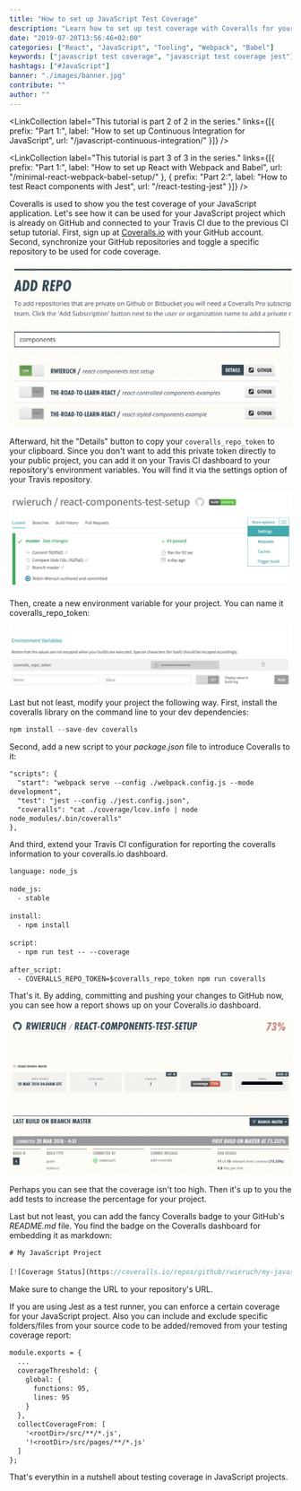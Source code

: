```yaml
---
title: "How to set up JavaScript Test Coverage"
description: "Learn how to set up test coverage with Coveralls for your JavaScript project. In this tutorial, we will use Travis CI to set up testing coverage with Coveralls.io ..."
date: "2019-07-20T13:56:46+02:00"
categories: ["React", "JavaScript", "Tooling", "Webpack", "Babel"]
keywords: ["javascript test coverage", "javascript test coverage jest"]
hashtags: ["#JavaScript"]
banner: "./images/banner.jpg"
contribute: ""
author: ""
---
```


<Sponsorship />

<LinkCollection label="This tutorial is part 2 of 2 in the series." links={[{ prefix: "Part 1:", label: "How to set up Continuous Integration for JavaScript", url: "/javascript-continuous-integration/" }]} />

<LinkCollection label="This tutorial is part 3 of 3 in the series." links={[{ prefix: "Part 1:", label: "How to set up React with Webpack and Babel", url: "/minimal-react-webpack-babel-setup/" }, { prefix: "Part 2:", label: "How to test React components with Jest", url: "/react-testing-jest" }]} />

Coveralls is used to show you the test coverage of your JavaScript application. Let's see how it can be used for your JavaScript project which is already on GitHub and connected to your Travis CI due to the previous CI setup tutorial. First, sign up at [Coveralls.io](https://coveralls.io/) with your GitHub account. Second, synchronize your GitHub repositories and toggle a specific repository to be used for code coverage.

![testing coverage](./images/react-coveralls-testing-coverage.jpg)

Afterward, hit the "Details" button to copy your `coveralls_repo_token` to your clipboard. Since you don't want to add this private token directly to your public project, you can add it on your Travis CI dashboard to your repository's environment variables. You will find it via the settings option of your Travis repository.

![testing coveralls environment variables](./images/react-travis-settings.jpg)

Then, create a new environment variable for your project. You can name it coveralls_repo_token:

![testing travis continuous integration](./images/react-travis-environment-variables.jpg)

Last but not least, modify your project the following way. First, install the coveralls library on the command line to your dev dependencies:

```javascript
npm install --save-dev coveralls
```

Second, add a new script to your *package.json* file to introduce Coveralls to it:

```javascript{4}
"scripts": {
  "start": "webpack serve --config ./webpack.config.js --mode development",
  "test": "jest --config ./jest.config.json",
  "coveralls": "cat ./coverage/lcov.info | node node_modules/.bin/coveralls"
},
```

And third, extend your Travis CI configuration for reporting the coveralls information to your coveralls.io dashboard.

```javascript{10,12,13}
language: node_js

node_js:
  - stable

install:
  - npm install

script:
  - npm run test -- --coverage

after_script:
  - COVERALLS_REPO_TOKEN=$coveralls_repo_token npm run coveralls
```

That's it. By adding, committing and pushing your changes to GitHub now, you can see how a report shows up on your Coveralls.io dashboard.

![testing travis continuous integration](./images/react-testing-coveralls-reporting.jpg)

Perhaps you can see that the coverage isn't too high. Then it's up to you the add tests to increase the percentage for your project.

Last but not least, you can add the fancy Coveralls badge to your GitHub's *README.md* file. You find the badge on the Coveralls dashboard for embedding it as markdown:

```javascript
# My JavaScript Project

[![Coverage Status](https://coveralls.io/repos/github/rwieruch/my-javascript-project/badge.svg?branch=master)](https://coveralls.io/github/rwieruch/my-javascript-project?branch=master)
```

Make sure to change the URL to your repository's URL.

If you are using Jest as a test runner, you can enforce a certain coverage for your JavaScript project. Also you can include and exclude specific folders/files from your source code to be added/removed from your testing coverage report:

```javascript{3,4,5,6,7,8,9,10,11,12}
module.exports = {
  ...
  coverageThreshold: {
    global: {
      functions: 95,
      lines: 95
    }
  },
  collectCoverageFrom: [
    '<rootDir>/src/**/*.js',
    '!<rootDir>/src/pages/**/*.js'
  ]
};
```

That's everythin in a nutshell about testing coverage in JavaScript projects.

<ReadMore label="How to test React components with Jest" link="/react-testing-jest" />

<ReadMore label="How to end-to-end test React components with Cypress" link="/react-testing-cypress" />
